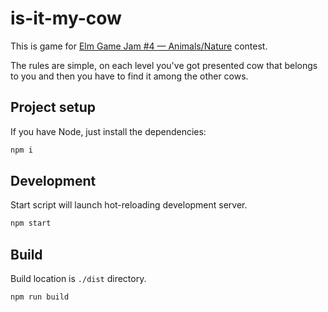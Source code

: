 # is-it-my-cow

This is game for [Elm Game Jam #4 — Animals/Nature](https://itch.io/jam/elm-game-jam-4) contest.

The rules are simple, on each level you've got presented cow that belongs to you
and then you have to find it among the other cows.

## Project setup

If you have Node, just install the dependencies:

```bash
npm i
```

## Development

Start script will launch hot-reloading development server.

```bash
npm start
```

## Build

Build location is `./dist` directory.

```bash
npm run build
```